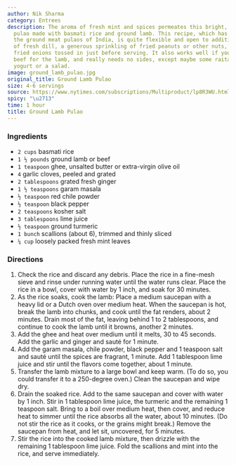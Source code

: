 ```yaml
---
author: Nik Sharma
category: Entrees
description: The aroma of fresh mint and spices permeates this bright, turmeric-painted
  pulao made with basmati rice and ground lamb. This recipe, which has origins in
  the ground meat pulaos of India, is quite flexible and open to additions. a handful
  of fresh dill, a generous sprinkling of fried peanuts or other nuts, or crispy,
  fried onions tossed in just before serving. It also works well if you substitute
  beef for the lamb, and really needs no sides, except maybe some raita, creamy plain
  yogurt or a salad.
image: ground_lamb_pulao.jpg
original_title: Ground Lamb Pulao
size: 4-6 servings
source: https://www.nytimes.com/subscriptions/Multiproduct/lp8R3WU.html?return_url=https://cooking.nytimes.com&module=hardpaywall&pgType=recipe-page&campaignId=6WF48
spicy: "\u2713"
time: 1 hour
title: Ground Lamb Pulao
---
```

### Ingredients

* `2 cups` basmati rice 
* `1 ½ pounds` ground lamb or beef 
* `1 teaspoon` ghee, unsalted butter or extra-virgin olive oil 
* `4` garlic cloves, peeled and grated 
* `2 tablespoons` grated fresh ginger 
* `1 ½ teaspoons` garam masala 
* `½ teaspoon` red chile powder 
* `½ teaspoon` black pepper 
* `2 teaspoons` kosher salt 
* `3 tablespoons` lime juice 
* `½ teaspoon` ground turmeric 
* `1 bunch` scallions (about 6), trimmed and thinly sliced 
* `¼ cup` loosely packed fresh mint leaves 

### Directions

1. Check the rice and discard any debris. Place the rice in a fine-mesh sieve and rinse under running water until the water runs clear. Place the rice in a bowl, cover with water by 1 inch, and soak for 30 minutes.
2. As the rice soaks, cook the lamb: Place a medium saucepan with a heavy lid or a Dutch oven over medium heat. When the saucepan is hot, break the lamb into chunks, and cook until the fat renders, about 2 minutes. Drain most of the fat, leaving behind 1 to 2 tablespoons, and continue to cook the lamb until it browns, another 2 minutes.
3. Add the ghee and heat over medium until it melts, 30 to 45 seconds. Add the garlic and ginger and sauté for 1 minute.
4. Add the garam masala, chile powder, black pepper and 1 teaspoon salt and sauté until the spices are fragrant, 1 minute. Add 1 tablespoon lime juice and stir until the flavors come together, about 1 minute.
5. Transfer the lamb mixture to a large bowl and keep warm. (To do so, you could transfer it to a 250-degree oven.) Clean the saucepan and wipe dry.
6. Drain the soaked rice. Add to the same saucepan and cover with water by 1 inch. Stir in 1 tablespoon lime juice, the turmeric and the remaining 1 teaspoon salt. Bring to a boil over medium heat, then cover, and reduce heat to simmer until the rice absorbs all the water, about 10 minutes. (Do not stir the rice as it cooks, or the grains might break.) Remove the saucepan from heat, and let sit, uncovered, for 5 minutes.
7. Stir the rice into the cooked lamb mixture, then drizzle with the remaining 1 tablespoon lime juice. Fold the scallions and mint into the rice, and serve immediately.